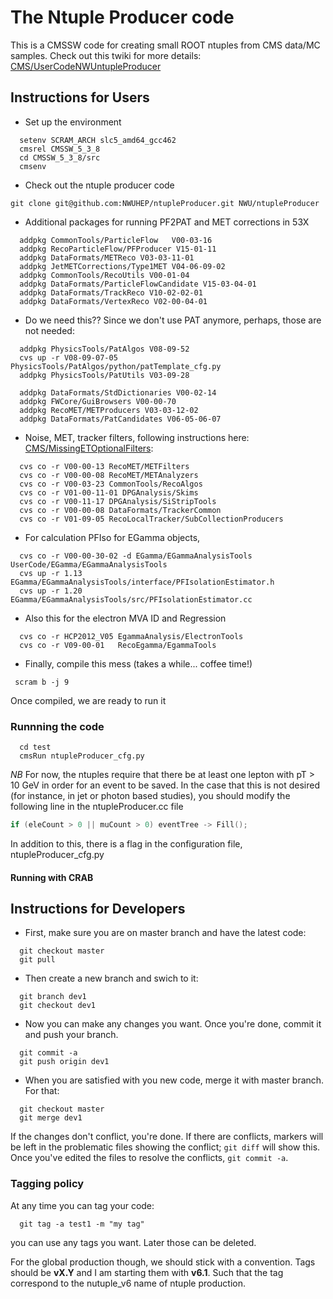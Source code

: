 The Ntuple Producer code
========================
This is a CMSSW code for creating small ROOT ntuples from CMS data/MC samples.
Check out this twiki for more details: [CMS/UserCodeNWUntupleProducer][1]

Instructions for Users
---------------------
 * Set up the environment
```
  setenv SCRAM_ARCH slc5_amd64_gcc462
  cmsrel CMSSW_5_3_8
  cd CMSSW_5_3_8/src
  cmsenv
```

 * Check out the ntuple producer code
```
git clone git@github.com:NWUHEP/ntupleProducer.git NWU/ntupleProducer
```

 * Additional packages for running PF2PAT and MET corrections in 53X
```
  addpkg CommonTools/ParticleFlow   V00-03-16
  addpkg RecoParticleFlow/PFProducer V15-01-11 
  addpkg DataFormats/METReco V03-03-11-01 
  addpkg JetMETCorrections/Type1MET V04-06-09-02
  addpkg CommonTools/RecoUtils V00-01-04
  addpkg DataFormats/ParticleFlowCandidate V15-03-04-01
  addpkg DataFormats/TrackReco V10-02-02-01
  addpkg DataFormats/VertexReco V02-00-04-01
```

 * Do we need this?? Since we don't use PAT anymore, perhaps, those are not needed:
```
  addpkg PhysicsTools/PatAlgos V08-09-52  
  cvs up -r V08-09-07-05 PhysicsTools/PatAlgos/python/patTemplate_cfg.py   
  addpkg PhysicsTools/PatUtils V03-09-28

  addpkg DataFormats/StdDictionaries V00-02-14
  addpkg FWCore/GuiBrowsers V00-00-70
  addpkg RecoMET/METProducers V03-03-12-02
  addpkg DataFormats/PatCandidates V06-05-06-07
```            

 * Noise, MET, tracker filters, following instructions here: [CMS/MissingETOptionalFilters][2]:
```
  cvs co -r V00-00-13 RecoMET/METFilters
  cvs co -r V00-00-08 RecoMET/METAnalyzers
  cvs co -r V00-03-23 CommonTools/RecoAlgos
  cvs co -r V01-00-11-01 DPGAnalysis/Skims
  cvs co -r V00-11-17 DPGAnalysis/SiStripTools
  cvs co -r V00-00-08 DataFormats/TrackerCommon
  cvs co -r V01-09-05 RecoLocalTracker/SubCollectionProducers
```

 * For calculation PFIso for EGamma objects,
```
  cvs co -r V00-00-30-02 -d EGamma/EGammaAnalysisTools UserCode/EGamma/EGammaAnalysisTools
  cvs up -r 1.13 EGamma/EGammaAnalysisTools/interface/PFIsolationEstimator.h
  cvs up -r 1.20 EGamma/EGammaAnalysisTools/src/PFIsolationEstimator.cc
```

 * Also this for the electron MVA ID and Regression
```
  cvs co -r HCP2012_V05 EgammaAnalysis/ElectronTools
  cvs co -r V09-00-01   RecoEgamma/EgammaTools
```

 * Finally, compile this mess (takes a while... coffee time!)  
```
 scram b -j 9
```

Once compiled, we are ready to run it
### Runnning the code
```
  cd test
  cmsRun ntupleProducer_cfg.py
```

*NB* 
For now, the ntuples require that there be at least one lepton with pT > 10 GeV in order for an event to be saved. In the case that this is not desired (for instance, in jet or photon based studies), you should modify the following line in the ntupleProducer.cc file
```c++ 
if (eleCount > 0 || muCount > 0) eventTree -> Fill();
```

In addition to this, there is a flag in the configuration file, ntupleProducer_cfg.py

#### Running with CRAB


Instructions for Developers
--------------------------

 * First, make sure you are on master branch and have the latest code:
```
  git checkout master
  git pull
```

 * Then create a new branch and swich to it:
```
  git branch dev1
  git checkout dev1
```

 * Now you can make any changes you want. Once you're done, commit it and push your branch.
```
  git commit -a
  git push origin dev1
```

 * When you are satisfied with you new code, merge it with master branch. For that:
```
  git checkout master
  git merge dev1
```

If the changes don't conflict, you're done. 
If there are conflicts, markers will be left in the problematic files showing the conflict; `git diff` will show this. 
Once you've edited the files to resolve the conflicts, `git commit -a`.
 
### Tagging policy
At any time you can tag your code:
```
  git tag -a test1 -m "my tag"
```
you can use any tags you want. Later those can be deleted.

For the global production though, we should stick with a convention.
Tags should be **vX.Y** and I am starting them with **v6.1**. 
Such that the tag correspond to the nutuple_v6 name of ntuple production. 


[1]: https://twiki.cern.ch/twiki/bin/view/CMS/UserCodeNWUntupleProducer
[2]: https://twiki.cern.ch/twiki/bin/view/CMS/MissingETOptionalFilters
